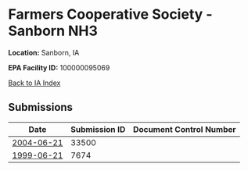 # Farmers Cooperative Society -  Sanborn NH3

**Location:** Sanborn, IA

**EPA Facility ID:** 100000095069

[Back to IA Index](../../index.md)

## Submissions

| Date | Submission ID | Document Control Number |
|------|--------------|-------------------------|
| [2004-06-21](submissions/33500.md) | 33500 |  |
| [1999-06-21](submissions/7674.md) | 7674 |  |
